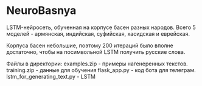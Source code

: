 # NeuroBasnya

LSTM-нейросеть, обученная на корпусе басен разных народов. Всего 5 моделей - армянская, индийская, суфийская, хасидская и еврейская.

Корпуса басен небольшие, поэтому 200 итераций было вполне достаточно, чтобы на посимвольной LSTM получить русские слова.

Файлы в директории:
examples.zip - примеры нагенеренных текстов.
training.zip - данные для обучения
flask_app.py - код бота для телеграм.
lstm_for_generating_text.py - LSTM
